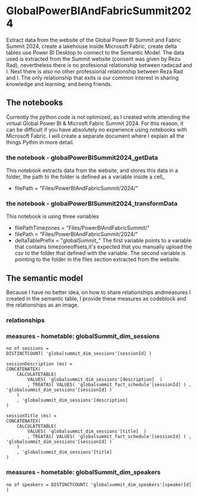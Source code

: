 # GlobalPowerBIAndFabricSummit2024
Extract data from the website of the Global Power BI Summit and Fabric Summit 2024, create a lakehouse inside Microsoft Fabric, create delta tables use Power BI Desktop to connect to the Semantic Model.
The data used is extracted from the Summit website (consent was given by Rezu Rad), nevertheless there is no profesional relationship between radacad and I. Next there is also no other professional relationship between Reza Rad and I. The only relationship that exits is our common interest in sharing knowledge and learning, and being friends.
## The notebooks
Currently the python code is not optimized, as I created while attending the virtual Global Power BI & Microsft Fabric Summit 2024. For this reason, it can be difficult if you have absolutely no experience using notebooks with Microsoft Fabric. I will create a separate document where I explain all the things Pythin in more detail.
### the notebook - globalPowerBISummit2024_getData
This notebook extracts data from the website, and stores this data in a folder, the path to the folder is defined as a variable inside a cell_
+ filePath = "Files/PowerBIAndFabricSummit/2024/"
### the notebook - globalPowerBISummit2024_transformData
This notebook is using three variables
+ filePathTimezones = "Files/PowerBIAndFabricSummit/"
+ filePath = "Files/PowerBIAndFabricSummit/2024/"
+ deltaTablePrefix = "globalSummit_"
The first variable points to a variable that contains timezoneoffsets,it's expected that you manually upload the csv to the folder that defined with the variable.
The second variable is pointing to the folder in the files section extracted from the website.
## The semantic model
Because I have no better idea, on how to share relationships andmeasures I created in the semantic table, I provide these measures as codeblock and the relationships as an image.
### relationships

### measures - hometable: globalSummit_dim_sessions
```
no of sessions = 
DISTINCTCOUNT( 'globalsummit_dim_sessions'[sessionId] )
```
```
sessionDescription (ms) = 
CONCATENATEX(
    CALCULATETABLE( 
        VALUES( 'globalsummit_dim_sessions'[description]  )
        , TREATAS( VALUES( 'globalsummit_fact_schedule'[sessionId] ) , 'globalsummit_dim_sessions'[sessionId] )
    )
    , 'globalsummit_dim_sessions'[description]
)
```
```
sessionTitle (ms) = 
CONCATENATEX(
    CALCULATETABLE( 
        VALUES( 'globalsummit_dim_sessions'[title]  )
        , TREATAS( VALUES( 'globalsummit_fact_schedule'[sessionId] ) , 'globalsummit_dim_sessions'[sessionId] )
    )
    , 'globalsummit_dim_sessions'[title]
)
```
### measures - hometable: globalSummit_dim_speakers
```
no of speakers = DISTINCTCOUNT( 'globalsummit_dim_speakers'[speakerId] )
```
